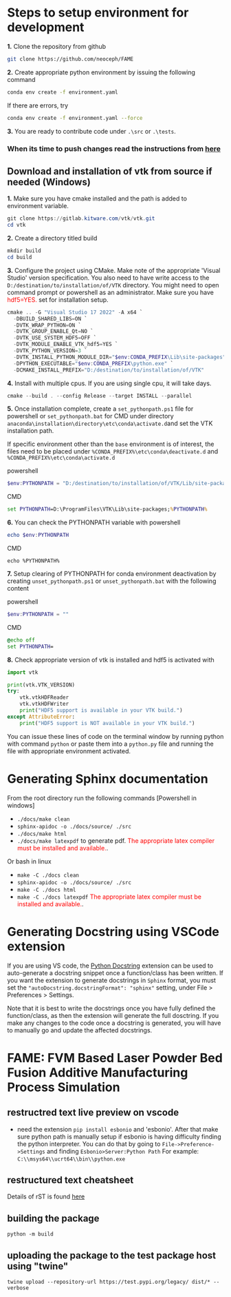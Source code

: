 # Steps to setup environment for development

**1.** Clone the repository from github 
```bash
git clone https://github.com/neoceph/FAME
```
**2.** Create appropriate python environment by issuing the following command
```bash
conda env create -f environment.yaml
```
If there are errors, try
```bash
conda env create -f environment.yaml --force
```
**3.** You are ready to contribute code under `.\src` or `.\tests`.

### When its time to push changes read the instructions from [here](./pushingChanges.md)

## Download and installation of vtk from source if needed (Windows)

**1.** Make sure you have cmake installed and the path is added to environment variable.
```powershell
git clone https://gitlab.kitware.com/vtk/vtk.git
cd vtk
```
**2.** Create a directory titled build
```powershell
mkdir build
cd build
```
**3.** Configure the project using CMake. Make note of the appropriate 'Visual Studio' version specification. You also need to have write access to the `D:/destination/to/installation/of/VTK` directory. You might need to open command prompt or powershell as an administrator. Make sure you have <span style="color: red;">hdf5=YES.</span> set for installation setup.
```powershell
cmake .. -G "Visual Studio 17 2022" -A x64 `
  -DBUILD_SHARED_LIBS=ON `
  -DVTK_WRAP_PYTHON=ON `
  -DVTK_GROUP_ENABLE_Qt=NO `
  -DVTK_USE_SYSTEM_HDF5=OFF `
  -DVTK_MODULE_ENABLE_VTK_hdf5=YES `
  -DVTK_PYTHON_VERSION=3 `
  -DVTK_INSTALL_PYTHON_MODULE_DIR="$env:CONDA_PREFIX\Lib\site-packages" `
  -DPYTHON_EXECUTABLE="$env:CONDA_PREFIX\python.exe" `
  -DCMAKE_INSTALL_PREFIX="D:/destination/to/installation/of/VTK"
```
**4.** Install with multiple cpus. If you are using single cpu, it will take days.
```powershell
cmake --build . --config Release --target INSTALL --parallel
```
**5.** Once installation complete, create a `set_pythonpath.ps1` file for powershell or `set_pythonpath.bat` for CMD under directory `anaconda\installation\directory\etc\conda\activate.d`and set the VTK installation path.

If specific environment other than the `base` environment is of interest, the files need to be placed under `%CONDA_PREFIX%\etc\conda\deactivate.d` and `%CONDA_PREFIX%\etc\conda\activate.d`

powershell
```powershell
$env:PYTHONPATH = "D:/destination/to/installation/of/VTK/Lib/site-packages;" + $env:PYTHONPATH
```

CMD
```cmd
set PYTHONPATH=D:\ProgramFiles\VTK\Lib\site-packages;%PYTHONPATH%
```
**6.** You can check the PYTHONPATH variable with
powershell
```powershell
echo $env:PYTHONPATH
```
CMD
```CMD
echo %PYTHONPATH%
```

**7.** Setup clearing of PYTHONPATH for conda environment deactivation by creating `unset_pythonpath.ps1` or `unset_pythonpath.bat` with the following content

powershell
```powershell
$env:PYTHONPATH = ""
```

CMD
```cmd
@echo off
set PYTHONPATH=
```
**8.** Check appropriate version of vtk is installed and hdf5 is activated with 

```python
import vtk

print(vtk.VTK_VERSION)
try:
    vtk.vtkHDFReader
    vtk.vtkHDFWriter
    print("HDF5 support is available in your VTK build.")
except AttributeError:
    print("HDF5 support is NOT available in your VTK build.")
```
You can issue these lines of code on the terminal window by running python with command `python` or paste them into a `python.py` file and running the file with appropriate environment activated.

# Generating Sphinx documentation
From the root directory run the following commands [Powershell in windows]
- `./docs/make clean`
- `sphinx-apidoc -o ./docs/source/ ./src`
- `./docs/make html`
- `./docs/make latexpdf` to generate pdf. 
<span style="color:red;">The appropriate latex compiler must be installed and available.</span>.

 Or bash in linux
- `make -C ./docs clean`
- `sphinx-apidoc -o ./docs/source/ ./src`
- `make -C ./docs html`
- `make -C ./docs latexpdf`
<span style="color:red;">The appropriate latex compiler must be installed and available.</span>.

# Generating Docstring using VSCode extension

If you are using VS code, the [Python Docstring](https://marketplace.visualstudio.com/items?itemName=njpwerner.autodocstring) extension can be used to auto-generate a docstring snippet once a function/class has been written. If you want the extension to generate docstrings in `Sphinx` format, you must set the `"autoDocstring.docstringFormat": "sphinx"` setting, under File > Preferences > Settings.

Note that it is best to write the docstrings once you have fully defined the function/class, as then the extension will generate the full dosctring. If you make any changes to the code once a docstring is generated, you will have to manually go and update the affected docstrings.

# FAME: FVM Based Laser Powder Bed Fusion Additive Manufacturing Process Simulation

## restructred text live preview on vscode

- need the extension `pip install esbonio` and 'esbonio'. After that make sure python path is manually setup if esbonio is having difficulty finding the python interpreter. You can do that by going to `File->Preference->Settings` and finding `Esbonio>Server:Python Path` For example: `C:\\msys64\\ucrt64\\bin\\python.exe` 

## restructured text cheatsheet

Details of rST is found [here](https://thomas-cokelaer.info/tutorials/sphinx/rest_syntax.html)

## building the package

`python -m build`

## uploading the package to the test package host using "twine"
`twine upload --repository-url https://test.pypi.org/legacy/ dist/* --verbose`
